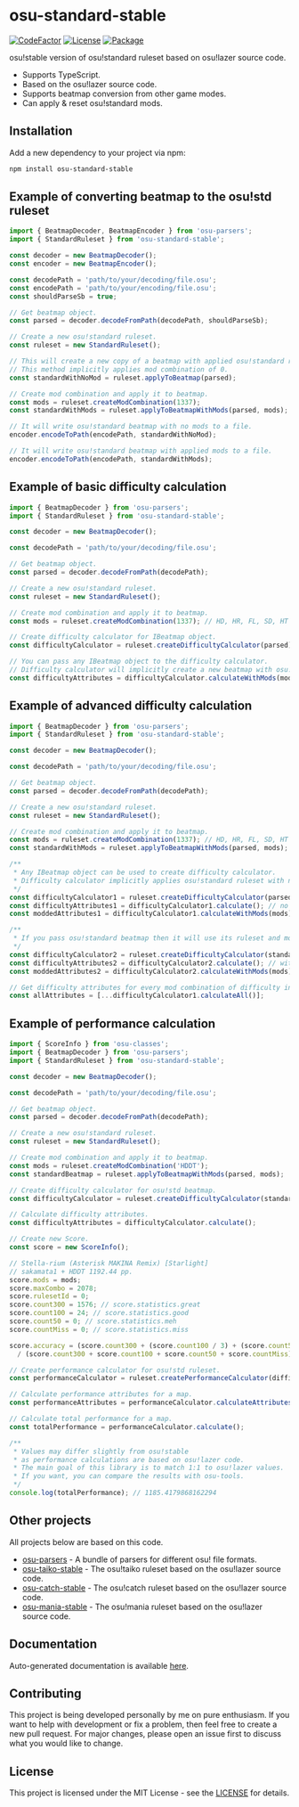 # osu-standard-stable
[![CodeFactor](https://img.shields.io/codefactor/grade/github/kionell/osu-standard-stable)](https://www.codefactor.io/repository/github/kionell/osu-standard-stable)
[![License](https://img.shields.io/github/license/kionell/osu-standard-stable)](https://github.com/kionell/osu-standard-stable/blob/master/LICENSE)
[![Package](https://img.shields.io/npm/v/osu-standard-stable)](https://www.npmjs.com/package/osu-standard-stable)


osu!stable version of osu!standard ruleset based on osu!lazer source code.

- Supports TypeScript.
- Based on the osu!lazer source code.
- Supports beatmap conversion from other game modes.
- Can apply & reset osu!standard mods.

## Installation

Add a new dependency to your project via npm:

```bash
npm install osu-standard-stable
```

## Example of converting beatmap to the osu!std ruleset

```js
import { BeatmapDecoder, BeatmapEncoder } from 'osu-parsers';
import { StandardRuleset } from 'osu-standard-stable';

const decoder = new BeatmapDecoder();
const encoder = new BeatmapEncoder();

const decodePath = 'path/to/your/decoding/file.osu';
const encodePath = 'path/to/your/encoding/file.osu';
const shouldParseSb = true;

// Get beatmap object.
const parsed = decoder.decodeFromPath(decodePath, shouldParseSb);

// Create a new osu!standard ruleset.
const ruleset = new StandardRuleset();

// This will create a new copy of a beatmap with applied osu!standard ruleset.
// This method implicitly applies mod combination of 0.
const standardWithNoMod = ruleset.applyToBeatmap(parsed);

// Create mod combination and apply it to beatmap.
const mods = ruleset.createModCombination(1337);
const standardWithMods = ruleset.applyToBeatmapWithMods(parsed, mods);

// It will write osu!standard beatmap with no mods to a file.
encoder.encodeToPath(encodePath, standardWithNoMod);

// It will write osu!standard beatmap with applied mods to a file.
encoder.encodeToPath(encodePath, standardWithMods);
```

## Example of basic difficulty calculation

```js
import { BeatmapDecoder } from 'osu-parsers';
import { StandardRuleset } from 'osu-standard-stable';

const decoder = new BeatmapDecoder();

const decodePath = 'path/to/your/decoding/file.osu';

// Get beatmap object.
const parsed = decoder.decodeFromPath(decodePath);

// Create a new osu!standard ruleset.
const ruleset = new StandardRuleset();

// Create mod combination and apply it to beatmap.
const mods = ruleset.createModCombination(1337); // HD, HR, FL, SD, HT

// Create difficulty calculator for IBeatmap object.
const difficultyCalculator = ruleset.createDifficultyCalculator(parsed);

// You can pass any IBeatmap object to the difficulty calculator.
// Difficulty calculator will implicitly create a new beatmap with osu!standard ruleset.
const difficultyAttributes = difficultyCalculator.calculateWithMods(mods);
```

## Example of advanced difficulty calculation

```js
import { BeatmapDecoder } from 'osu-parsers';
import { StandardRuleset } from 'osu-standard-stable';

const decoder = new BeatmapDecoder();

const decodePath = 'path/to/your/decoding/file.osu';

// Get beatmap object.
const parsed = decoder.decodeFromPath(decodePath);

// Create a new osu!standard ruleset.
const ruleset = new StandardRuleset();

// Create mod combination and apply it to beatmap.
const mods = ruleset.createModCombination(1337); // HD, HR, FL, SD, HT
const standardWithMods = ruleset.applyToBeatmapWithMods(parsed, mods);

/**
 * Any IBeatmap object can be used to create difficulty calculator. 
 * Difficulty calculator implicitly applies osu!standard ruleset with no mods.
 */
const difficultyCalculator1 = ruleset.createDifficultyCalculator(parsed);
const difficultyAttributes1 = difficultyCalculator1.calculate(); // no mods.
const moddedAttributes1 = difficultyCalculator1.calculateWithMods(mods); // with mods.

/**
 * If you pass osu!standard beatmap then it will use its ruleset and mods.
 */
const difficultyCalculator2 = ruleset.createDifficultyCalculator(standardWithMods);
const difficultyAttributes2 = difficultyCalculator2.calculate(); // with mods!
const moddedAttributes2 = difficultyCalculator2.calculateWithMods(mods); // the same as previous line.

// Get difficulty attributes for every mod combination of difficulty increase mods.
const allAttributes = [...difficultyCalculator1.calculateAll()];
```

## Example of performance calculation

```js
import { ScoreInfo } from 'osu-classes';
import { BeatmapDecoder } from 'osu-parsers';
import { StandardRuleset } from 'osu-standard-stable';

const decoder = new BeatmapDecoder();

const decodePath = 'path/to/your/decoding/file.osu';

// Get beatmap object.
const parsed = decoder.decodeFromPath(decodePath);

// Create a new osu!standard ruleset.
const ruleset = new StandardRuleset();

// Create mod combination and apply it to beatmap.
const mods = ruleset.createModCombination('HDDT');
const standardBeatmap = ruleset.applyToBeatmapWithMods(parsed, mods);

// Create difficulty calculator for osu!std beatmap.
const difficultyCalculator = ruleset.createDifficultyCalculator(standardBeatmap);

// Calculate difficulty attributes.
const difficultyAttributes = difficultyCalculator.calculate();

// Create new Score.
const score = new ScoreInfo();

// Stella-rium (Asterisk MAKINA Remix) [Starlight]
// sakamata1 + HDDT 1192.44 pp.
score.mods = mods;
score.maxCombo = 2078;
score.rulesetId = 0;
score.count300 = 1576; // score.statistics.great
score.count100 = 24; // score.statistics.good
score.count50 = 0; // score.statistics.meh
score.countMiss = 0; // score.statistics.miss

score.accuracy = (score.count300 + (score.count100 / 3) + (score.count50 / 6)) 
  / (score.count300 + score.count100 + score.count50 + score.countMiss);

// Create performance calculator for osu!std ruleset.
const performanceCalculator = ruleset.createPerformanceCalculator(difficultyAttributes, score);

// Calculate performance attributes for a map.
const performanceAttributes = performanceCalculator.calculateAttributes();

// Calculate total performance for a map.
const totalPerformance = performanceCalculator.calculate();

/**
 * Values may differ slightly from osu!stable 
 * as performance calculations are based on osu!lazer code.
 * The main goal of this library is to match 1:1 to osu!lazer values.
 * If you want, you can compare the results with osu-tools.
 */
console.log(totalPerformance); // 1185.4179868162294
```

## Other projects

All projects below are based on this code.

- [osu-parsers](https://github.com/kionell/osu-parsers.git) - A bundle of parsers for different osu! file formats.
- [osu-taiko-stable](https://github.com/kionell/osu-taiko-stable.git) - The osu!taiko ruleset based on the osu!lazer source code.
- [osu-catch-stable](https://github.com/kionell/osu-catch-stable.git) - The osu!catch ruleset based on the osu!lazer source code.
- [osu-mania-stable](https://github.com/kionell/osu-mania-stable.git) - The osu!mania ruleset based on the osu!lazer source code.

## Documentation

Auto-generated documentation is available [here](https://kionell.github.io/osu-standard-stable/).

## Contributing

This project is being developed personally by me on pure enthusiasm. If you want to help with development or fix a problem, then feel free to create a new pull request. For major changes, please open an issue first to discuss what you would like to change.

## License
This project is licensed under the MIT License - see the [LICENSE](https://choosealicense.com/licenses/mit/) for details.